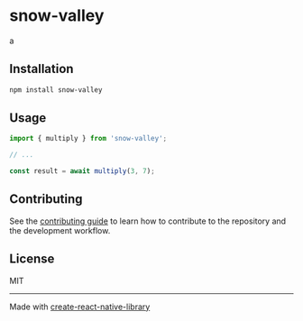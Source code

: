 # snow-valley

a

## Installation

```sh
npm install snow-valley
```

## Usage

```js
import { multiply } from 'snow-valley';

// ...

const result = await multiply(3, 7);
```

## Contributing

See the [contributing guide](CONTRIBUTING.md) to learn how to contribute to the repository and the development workflow.

## License

MIT

---

Made with [create-react-native-library](https://github.com/callstack/react-native-builder-bob)
